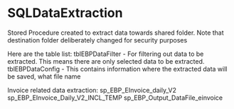 # SQLDataExtraction
Stored Procedure created to extract data towards shared folder. Note that destination folder deliberately changed for security purposes

Here are the table list:
tblEBPDataFilter - For filtering out data to be extracted. This means there are only selected data to be extracted.
tblEBPDataConfig - This contains information where the extracted data will be saved, what file name

Invoice related data extraction:
sp_EBP_EInvoice_daily_V2
sp_EBP_EInvoice_Daily_V2_INCL_TEMP
sp_EBP_Output_DataFile_einvoice
